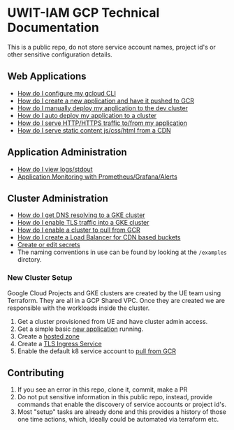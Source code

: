 # UWIT-IAM GCP Technical Documentation

This is a public repo, do not store service account names, project id's or other sensitive configuration details.

## Web Applications

- [How do I configure my gcloud CLI](new-gcloud-profile.md)
- [How do I create a new application and have it pushed to GCR](new-application.md)
- [How do I manually deploy my application to the dev cluster](new-deployment.md)
- [How do I auto deploy my application to a cluster](https://github.com/UWIT-IAM/gcp-k8)
- [How do I serve HTTP/HTTPS traffic to/from my application](edit-ingress.md)
- [How do I serve static content js/css/html from a CDN](edit-cdn.md)

## Application Administration

- [How do I view logs/stdout](get-logs.md)
- [Application Monitoring with Prometheus/Grafana/Alerts](monitoring.md)

## Cluster Administration

- [How do I get DNS resolving to a GKE cluster](new-hostedzone.md)
- [How do I enable TLS traffic into a GKE cluster](new-ingress.md)
- [How do I enable a cluster to pull from GCR](new-imagepullsecret.md)
- [How do I create a Load Balancer for CDN based buckets](new-cdn.md)
- [Create or edit secrets](secrets.md)
- The naming conventions in use can be found by looking at the `/examples` dirctory.

### New Cluster Setup

Google Cloud Projects and GKE clusters are created by the UE team using Terraform.  They are all in a GCP Shared VPC.  Once they are created we are responsible with the workloads inside the cluster.

1. Get a cluster provisioned from UE and have cluster admin access.
1. Get a simple basic [new application](new-application.md) running.
1. Create a [hosted zone](new-hostedzone.md)
1. Create a [TLS Ingress Service](new-ingress.md)
1. Enable the default k8 service account to [pull from GCR](new-imagepullsecret.md)


## Contributing

1. If you see an error in this repo, clone it, commit, make a PR
1. Do not put sensitive information in this public repo, instead, provide commands that enable the discovery of service accounts or project id's.
1. Most "setup" tasks are already done and this provides a history of those one time actions, which, ideally could be automated via terraform etc.
